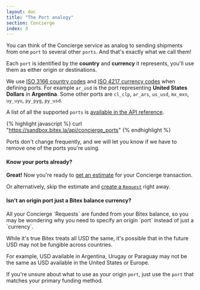 ```yaml
---
layout: doc
title: "The Port analogy"
section: Concierge
index: 3
---
```


You can think of the Concierge service as analog to sending shipments from one
`port` to several other `ports`. And that's exactly what we call them!

Each `port` is identified by the **country** and **currency** it represents,
you'll use them as either origin or destinations.

We use [ISO 3166 country codes](https://en.wikipedia.org/wiki/List_of_ISO_3166_country_codes) and
[ISO 4217 currency codes](https://en.wikipedia.org/wiki/ISO_4217) when
defining ports. For example `ar_usd` is the port representing **United States Dollars** in **Argentina**.  Some other ports are `cl_clp`, `ar_ars`, `us_usd`, `mx_mxn`, `uy_uyu`, `py_pyg`, `py_usd`.

A list of all the supported `ports` is [available in the
API reference](https://developers.bitex.la/#42dfd01d-7b02-4b71-9db8-c90ffcbee1f8).

{% highlight javascript %}
  curl "https://sandbox.bitex.la/api/concierge_ports"
{% endhighlight %}

Ports don't change frequently, and we will let you know if we have to remove one
of the ports you're using.

<h4>Know your ports already?</h4>

**Great!** Now you're ready to [get an estimate](/docs/concierge/estimate) for your Concierge transaction.

Or alternatively, skip the estimate and [create a `Request`](/docs/concierge/request) right away.


<h4>Isn't an origin port just a Bitex balance currency?</h4>
All your Concierge `Requests` are funded from your Bitex balance, so you may
be wondering why you need to specify an origin `port` instead of just a `currency`.

While it's true Bitex treats all USD the same, it's possible that in the 
future USD may not be fungible across countries.

For example, USD available in Argentina, Urugay or Paraguay may not be the same as 
USD available in the United States or Europe.

If you're unsure about what to use as your origin `port`, just use the `port`
that matches your primary funding method.

